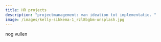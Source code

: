 ```yaml
---
title: HR projects
description: "projectmanagement: van ideation tot implementatie. "
image: /images/kelly-sikkema-1_rzl8bgbm-unsplash.jpg
---
```

nog vullen